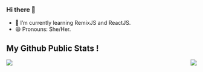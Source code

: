 ### Hi there 👋

<!--
**MiaFate/MiaFate** is a ✨ _special_ ✨ repository because its `README.md` (this file) appears on your GitHub profile.

Here are some ideas to get you started:

- 🔭 I’m currently working on ...
- 🌱 I’m currently learning ...
- 👯 I’m looking to collaborate on ...
- 🤔 I’m looking for help with ...
- 💬 Ask me about ...
- 📫 How to reach me: ...
- 😄 Pronouns: ...
- ⚡ Fun fact: ...
-->
- 🌱 I’m currently learning RemixJS and ReactJS.
- 😄 Pronouns: She/Her.


## My Github Public Stats !

<p align="center">
  <img align="left" src = "https://github-readme-stats.vercel.app/api?username=miafate&show_icons=true&title_color=E88795&icon_color=FF33FF&text_color=D6BCD5&bg_color=151515">
  <img align="right" src="https://github-readme-stats.vercel.app/api/top-langs/?username=miafate&show_icons=true&title_color=E88795&icon_color=FF33FF&text_color=D6BCD5&bg_color=151515" />
</p>
